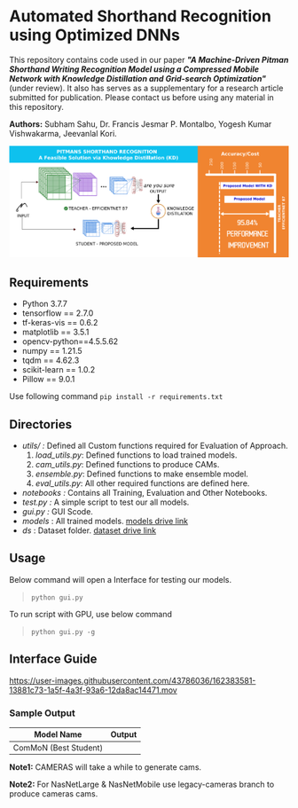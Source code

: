 # Automated Shorthand Recognition using Optimized DNNs
This repository contains code used in our paper ***"A Machine-Driven Pitman Shorthand Writing Recognition Model using a Compressed Mobile Network with Knowledge Distillation and Grid-search Optimization"*** (under review). It also has serves as a supplementary for a research article submitted for publication. Please contact us before using any material in this repository.


**Authors:** Subham Sahu, Dr. Francis Jesmar P. Montalbo, Yogesh Kumar Vishwakarma, Jeevanlal Kori.



![Abstract](https://github.com/sub1120/PSR-KD/blob/master/assets/Graphical%20Abstract.png)


## Requirements
- Python 3.7.7
- tensorflow == 2.7.0
- tf-keras-vis == 0.6.2
- matplotlib == 3.5.1
- opencv-python==4.5.5.62
- numpy == 1.21.5
- tqdm == 4.62.3
- scikit-learn == 1.0.2
- Pillow == 9.0.1

Use following command
```pip install -r requirements.txt```

## Directories
- *utils/ :* Defined all Custom functions required for Evaluation of Approach.  
    1. *load_utils.py*: Defined functions to load trained models.
    2. *cam_utils.py*: Defined functions to produce CAMs.
    3. *ensemble.py*: Defined functions to make ensemble model.
    4. *eval_utils.py*: All other required functions are defined here.
- *notebooks :* Contains all Training, Evaluation and Other Notebooks.
- *test.py :* A simple script to test our all models. 
- *gui.py :* GUI Scode.
- *models* : All trained models. [models drive link](https://drive.google.com/drive/folders/16lHHTsGacH6Ov6lxngxjHDl_pKzxfEuZ?usp=sharing)
- *ds* : Dataset  folder. [dataset drive link](https://drive.google.com/drive/folders/1uhZaogn_ksJuppiCPH_0xIGqpLywp8QT?usp=sharing)

## Usage
Below command will open a Interface for testing our models.

> ```python gui.py ``` 

To run script with GPU, use below command
> ```python gui.py -g```

## Interface Guide

https://user-images.githubusercontent.com/43786036/162383581-13881c73-1a5f-4a3f-93a6-12da8ac14471.mov

### Sample Output
|     Model Name      |   Output|
| ------------------- | --------|
| ComMoN (Best Student) | |

**Note1:** CAMERAS will take a while to generate cams.

**Note2:** For NasNetLarge & NasNetMobile use legacy-cameras branch to produce cameras cams.
